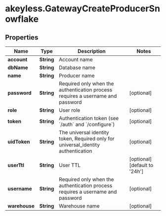 # akeyless.GatewayCreateProducerSnowflake

## Properties

Name | Type | Description | Notes
------------ | ------------- | ------------- | -------------
**account** | **String** | Account name | 
**dbName** | **String** | Database name | 
**name** | **String** | Producer name | 
**password** | **String** | Required only when the authentication process requires a username and password | [optional] 
**role** | **String** | User role | [optional] 
**token** | **String** | Authentication token (see &#x60;/auth&#x60; and &#x60;/configure&#x60;) | [optional] 
**uidToken** | **String** | The universal identity token, Required only for universal_identity authentication | [optional] 
**userTtl** | **String** | User TTL | [optional] [default to &#39;24h&#39;]
**username** | **String** | Required only when the authentication process requires a username and password | [optional] 
**warehouse** | **String** | Warehouse name | [optional] 


